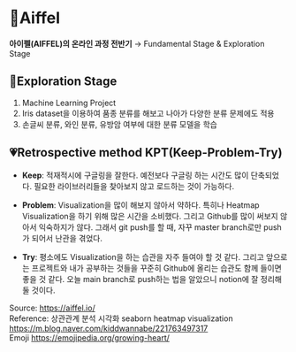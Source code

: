 # 🏫Aiffel
<b>아이펠(AIFFEL)의 온라인 과정 전반기</b> → Fundamental Stage & Exploration Stage



## 🧭Exploration Stage
1. Machine Learning Project
2. Iris dataset을 이용하여 품종 분류를 해보고 나아가 다양한 분류 문제에도 적용
3. 손글씨 분류, 와인 분류, 유방암 여부에 대한 분류 모델을 학습

## 💗Retrospective method KPT(Keep-Problem-Try)
+ <b>Keep</b>: 적재적시에 구글링을 잘한다. 예전보다 구글링 하는 시간도 많이 단축되었다.  필요한 라이브러리들을 찾아보지 않고 로드하는 것이 가능하다.  

+ <b>Problem</b>: Visualization을 많이 해보지 않아서 약하다. 특히나 Heatmap Visualization을 하기 위해 많은 시간을 소비했다.  그리고 Github를 많이 써보지 않아서 익숙하지가 않다. 그래서 git push를 할 때, 자꾸 master branch로만 push가 되어서 난관을 겪었다.    

+ <b>Try</b>: 평소에도 Visualization을 하는 습관을 자주 들여야 할 것 같다. 그리고 앞으로는 프로젝트와 내가 공부하는 것들을 꾸준히 Github에 올리는 습관도 함께 들이면 좋을 것 같다.  오늘 main branch로 push하는 법을 알았으니 notion에 잘 정리해둘 것이다.


Source: <https://aiffel.io/>  
Reference: 상관관계 분석 시각화 seaborn heatmap visualization <https://m.blog.naver.com/kiddwannabe/221763497317>  
Emoji <https://emojipedia.org/growing-heart/>
